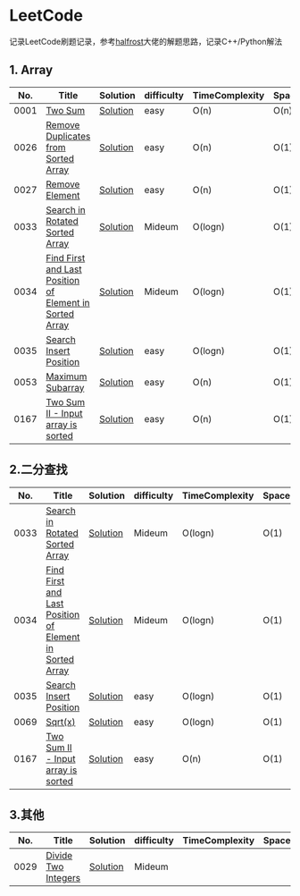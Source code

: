 # LeetCode
记录LeetCode刷题记录，参考[halfrost](https://github.com/halfrost/LeetCode-Go)大佬的解题思路，记录C++/Python解法

## 1. Array
|No.|Title|Solution|difficulty|TimeComplexity|SpaceComplexity|
|---|-----|--------|----------|--------------|---------------|
|0001|[Two Sum](https://leetcode-cn.com/problems/two-sum/)| [Solution](https://github.com/xleslie/LeetCode/blob/main/Solution/0001.Two_Sum)    |easy      | O(n)             |     O(n)|  
|0026|[Remove Duplicates from Sorted Array](https://leetcode.com/problems/remove-duplicates-from-sorted-array/)|[Solution](https://github.com/xleslie/LeetCode/tree/main/Solution/0026.Remove_Duplicates_from_Sorted_Array)|easy|O(n)|O(1)|
|0027|[Remove Element](https://leetcode.com/problems/remove-element/)|[Solution](https://github.com/xleslie/LeetCode/tree/main/Solution/0027.Remove_Element)|easy|O(n)|O(1)|
|0033|[Search in Rotated Sorted Array ](https://leetcode.com/problems/search-in-rotated-sorted-array/)|[Solution](https://github.com/xleslie/LeetCode/tree/main/Solution/0033.Search_in_Rotated_Sorted_Array)|Mideum|O(logn)|O(1)|
|0034|[Find First and Last Position of Element in Sorted Array](https://leetcode.com/problems/find-first-and-last-position-of-element-in-sorted-array/)|[Solution](https://github.com/xleslie/LeetCode/tree/main/Solution/0034.Find_First_and_Last_Position_of_Element_in_Sorted_Array)|Mideum|O(logn)|O(1)|
|0035|[Search Insert Position](https://leetcode.com/problems/search-insert-position/)|[Solution](https://github.com/xleslie/LeetCode/tree/main/Solution/0035.Search_Insert_Position)|easy|O(logn)|O(1)|
|0053|[Maximum Subarray](https://leetcode.com/problems/maximum-subarray/)|[Solution](https://github.com/xleslie/LeetCode/tree/main/Solution/0053.Maximum_Subarray)|easy|O(n)|O(1)|
|0167|[Two Sum II - Input array is sorted](https://leetcode.com/problems/two-sum-ii-input-array-is-sorted/)|[Solution](https://github.com/xleslie/LeetCode/tree/main/Solution/0167.Two%20Sum%20II%20-%20Input_array_is_sorted)|easy|O(n)|O(1)|
## 2.二分查找
|No.|Title|Solution|difficulty|TimeComplexity|SpaceComplexity|
|---|-----|--------|----------|--------------|---------------|
|0033|[Search in Rotated Sorted Array ](https://leetcode.com/problems/search-in-rotated-sorted-array/)|[Solution](https://github.com/xleslie/LeetCode/tree/main/Solution/0033.Search_in_Rotated_Sorted_Array)|Mideum|O(logn)|O(1)|
|0034|[Find First and Last Position of Element in Sorted Array](https://leetcode.com/problems/find-first-and-last-position-of-element-in-sorted-array/)|[Solution](https://github.com/xleslie/LeetCode/tree/main/Solution/0034.Find_First_and_Last_Position_of_Element_in_Sorted_Array)|Mideum|O(logn)|O(1)|
|0035|[Search Insert Position](https://leetcode.com/problems/search-insert-position/)|[Solution](https://github.com/xleslie/LeetCode/tree/main/Solution/0035.Search_Insert_Position)|easy|O(logn)|O(1)|
|0069|[Sqrt(x)](https://leetcode.com/problems/sqrtx/submissions/)|[Solution](https://github.com/xleslie/LeetCode/tree/main/Solution/0069.Sqrt(x))|easy|O(logn)|O(1)|
|0167|[Two Sum II - Input array is sorted](https://leetcode.com/problems/two-sum-ii-input-array-is-sorted/)|[Solution](https://github.com/xleslie/LeetCode/tree/main/Solution/0167.Two%20Sum%20II%20-%20Input_array_is_sorted)|easy|O(n)|O(1)|

## 3.其他
|No.|Title|Solution|difficulty|TimeComplexity|SpaceComplexity|
|---|-----|--------|----------|--------------|---------------|
|0029|[Divide Two Integers](https://leetcode.com/problems/divide-two-integers/)|[Solution](https://github.com/xleslie/LeetCode/tree/main/Solution/0029.Divide_Two_Integers)|Mideum|||

